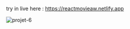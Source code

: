 try in live here : https://reactmovieaw.netlify.app

![projet-6](https://user-images.githubusercontent.com/90448006/170075002-5dee9ca1-108c-4cc8-ba64-e1e7775cc433.jpg)
